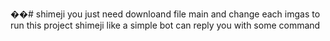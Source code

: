 ��#   s h i m e j i 
you just need downloand file main and change each imgas to run this project
shimeji like a simple bot can reply you with some command
